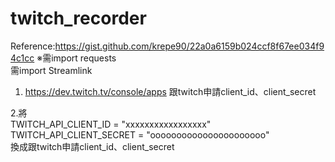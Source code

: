 # twitch_recorder
Reference:https://gist.github.com/krepe90/22a0a6159b024ccf8f67ee034f94c1cc
※需import requests<br />
  需import Streamlink<br />
  
1. https://dev.twitch.tv/console/apps 跟twitch申請client_id、client_secret<br />

2.將<br />
    TWITCH_API_CLIENT_ID = "xxxxxxxxxxxxxxxxx"<br />
    TWITCH_API_CLIENT_SECRET = "oooooooooooooooooooooo"<br />
換成跟twitch申請client_id、client_secret<br />


